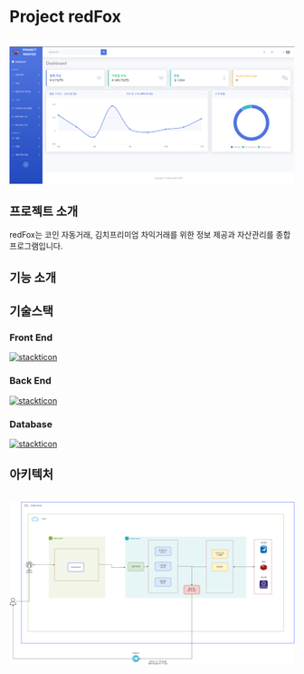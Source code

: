 # Project redFox

<p align="center">
  <br>
  <img src="./images/redfox/main.png">
  <br>
</p>

## 프로젝트 소개
redFox는 코인 자동거래, 김치프리미엄 차익거래를 위한 정보 제공과 자산관리를 종합 프로그램입니다.

## 기능 소개

## 기술스택

### Front End

[![stackticon](https://firebasestorage.googleapis.com/v0/b/stackticon-81399.appspot.com/o/images%2F1702739111256?alt=media&token=4b06ff02-0206-4959-a941-a63a3410f022)](https://github.com/msdio/stackticon)


### Back End
[![stackticon](https://firebasestorage.googleapis.com/v0/b/stackticon-81399.appspot.com/o/images%2F1702740160171?alt=media&token=bbbb0938-48da-4b06-aa45-c005ebf2a055)](https://github.com/msdio/stackticon)


### Database

[![stackticon](https://firebasestorage.googleapis.com/v0/b/stackticon-81399.appspot.com/o/images%2F1702739427083?alt=media&token=da5298c4-4169-4f5e-ba7d-416e49248962)](https://github.com/msdio/stackticon)


## 아키텍처
<p align="center">
  <br>
  <img src="./images/common/architecture.png">
  <br>
</p>

